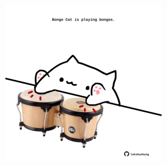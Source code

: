 <!-- built at 11/06/2025, 00:01:37 UTC -->
<p align="center">
  <img width="500" height="500" src="./ReadmeImage.svg">
</p>
